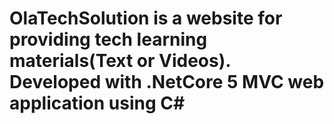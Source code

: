 # OlaTechSolution is a website for providing tech learning materials(Text or Videos). Developed with .NetCore 5 MVC web application using C#
